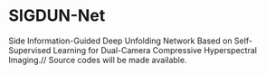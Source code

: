 # SIGDUN-Net
Side Information-Guided Deep Unfolding Network Based on Self-Supervised Learning for Dual-Camera Compressive Hyperspectral Imaging.//
Source codes will be made available.
